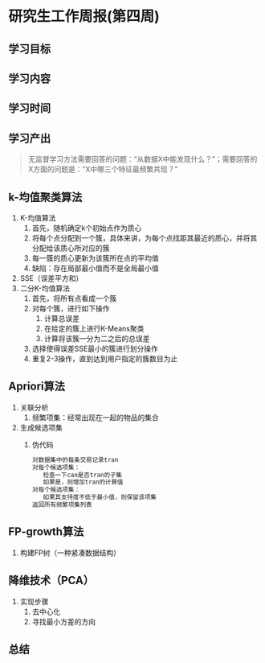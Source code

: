 # 研究生工作周报(第四周)

## 学习目标

## 学习内容

## 学习时间

## 学习产出

> 无监督学习方法需要回答的问题：“从数据X中能发现什么？”；需要回答的X方面的问题是：“X中哪三个特征最频繁共现？“

## k-均值聚类算法

1. K-均值算法
   1. 首先，随机确定k个初始点作为质心
   2. 将每个点分配到一个簇，具体来讲，为每个点找距其最近的质心，并将其分配给该质心所对应的簇
   3. 每一簇的质心更新为该簇所在点的平均值
   4. 缺陷：存在局部最小值而不是全局最小值
2. SSE（误差平方和）
3. 二分K-均值算法
   1. 首先，将所有点看成一个簇
   2. 对每个簇，进行如下操作
      1. 计算总误差
      2. 在给定的簇上进行K-Means聚类
      3. 计算将该簇一分为二之后的总误差
   3. 选择使得误差SSE最小的簇进行划分操作
   4. 重复2-3操作，直到达到用户指定的簇数目为止

## Apriori算法

1. 关联分析
   1. 频繁项集：经常出现在一起的物品的集合
2. 生成候选项集
   1. 伪代码

      ```txt
      对数据集中的每条交易记录tran
      对每个候选项集：
         检查一下can是否tran的子集
         如果是，则增加tran的计算值
      对每个候选项集：
         如果其支持度不低于最小值，则保留该项集
      返回所有频繁项集列表
      ```

## FP-growth算法

1. 构建FP树（一种紧凑数据结构）

## 降维技术（PCA）

1. 实现步骤
   1. 去中心化
   2. 寻找最小方差的方向

## 总结

